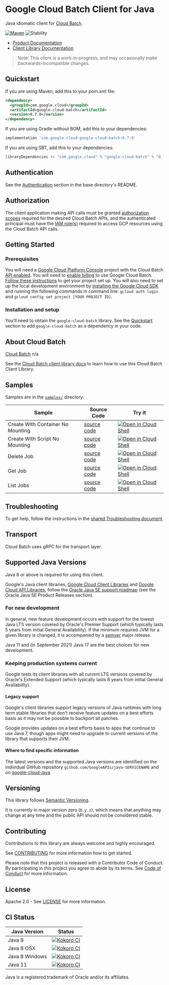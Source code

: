 # Google Cloud Batch Client for Java

Java idiomatic client for [Cloud Batch][product-docs].

[![Maven][maven-version-image]][maven-version-link]
![Stability][stability-image]

- [Product Documentation][product-docs]
- [Client Library Documentation][javadocs]

> Note: This client is a work-in-progress, and may occasionally
> make backwards-incompatible changes.


## Quickstart


If you are using Maven, add this to your pom.xml file:


```xml
<dependency>
  <groupId>com.google.cloud</groupId>
  <artifactId>google-cloud-batch</artifactId>
  <version>0.7.0</version>
</dependency>
```

If you are using Gradle without BOM, add this to your dependencies:

```Groovy
implementation 'com.google.cloud:google-cloud-batch:0.7.0'
```

If you are using SBT, add this to your dependencies:

```Scala
libraryDependencies += "com.google.cloud" % "google-cloud-batch" % "0.7.0"
```

## Authentication

See the [Authentication][authentication] section in the base directory's README.

## Authorization

The client application making API calls must be granted [authorization scopes][auth-scopes] required for the desired Cloud Batch APIs, and the authenticated principal must have the [IAM role(s)][predefined-iam-roles] required to access GCP resources using the Cloud Batch API calls.

## Getting Started

### Prerequisites

You will need a [Google Cloud Platform Console][developer-console] project with the Cloud Batch [API enabled][enable-api].
You will need to [enable billing][enable-billing] to use Google Cloud Batch.
[Follow these instructions][create-project] to get your project set up. You will also need to set up the local development environment by
[installing the Google Cloud SDK][cloud-sdk] and running the following commands in command line:
`gcloud auth login` and `gcloud config set project [YOUR PROJECT ID]`.

### Installation and setup

You'll need to obtain the `google-cloud-batch` library.  See the [Quickstart](#quickstart) section
to add `google-cloud-batch` as a dependency in your code.

## About Cloud Batch


[Cloud Batch][product-docs] n/a

See the [Cloud Batch client library docs][javadocs] to learn how to
use this Cloud Batch Client Library.





## Samples

Samples are in the [`samples/`](https://github.com/googleapis/java-batch/tree/main/samples) directory.

| Sample                      | Source Code                       | Try it |
| --------------------------- | --------------------------------- | ------ |
| Create With Container No Mounting | [source code](https://github.com/googleapis/java-batch/blob/main/samples/snippets/src/main/java/CreateWithContainerNoMounting.java) | [![Open in Cloud Shell][shell_img]](https://console.cloud.google.com/cloudshell/open?git_repo=https://github.com/googleapis/java-batch&page=editor&open_in_editor=samples/snippets/src/main/java/CreateWithContainerNoMounting.java) |
| Create With Script No Mounting | [source code](https://github.com/googleapis/java-batch/blob/main/samples/snippets/src/main/java/CreateWithScriptNoMounting.java) | [![Open in Cloud Shell][shell_img]](https://console.cloud.google.com/cloudshell/open?git_repo=https://github.com/googleapis/java-batch&page=editor&open_in_editor=samples/snippets/src/main/java/CreateWithScriptNoMounting.java) |
| Delete Job | [source code](https://github.com/googleapis/java-batch/blob/main/samples/snippets/src/main/java/DeleteJob.java) | [![Open in Cloud Shell][shell_img]](https://console.cloud.google.com/cloudshell/open?git_repo=https://github.com/googleapis/java-batch&page=editor&open_in_editor=samples/snippets/src/main/java/DeleteJob.java) |
| Get Job | [source code](https://github.com/googleapis/java-batch/blob/main/samples/snippets/src/main/java/GetJob.java) | [![Open in Cloud Shell][shell_img]](https://console.cloud.google.com/cloudshell/open?git_repo=https://github.com/googleapis/java-batch&page=editor&open_in_editor=samples/snippets/src/main/java/GetJob.java) |
| List Jobs | [source code](https://github.com/googleapis/java-batch/blob/main/samples/snippets/src/main/java/ListJobs.java) | [![Open in Cloud Shell][shell_img]](https://console.cloud.google.com/cloudshell/open?git_repo=https://github.com/googleapis/java-batch&page=editor&open_in_editor=samples/snippets/src/main/java/ListJobs.java) |



## Troubleshooting

To get help, follow the instructions in the [shared Troubleshooting document][troubleshooting].

## Transport

Cloud Batch uses gRPC for the transport layer.

## Supported Java Versions

Java 8 or above is required for using this client.

Google's Java client libraries,
[Google Cloud Client Libraries][cloudlibs]
and
[Google Cloud API Libraries][apilibs],
follow the
[Oracle Java SE support roadmap][oracle]
(see the Oracle Java SE Product Releases section).

### For new development

In general, new feature development occurs with support for the lowest Java
LTS version covered by  Oracle's Premier Support (which typically lasts 5 years
from initial General Availability). If the minimum required JVM for a given
library is changed, it is accompanied by a [semver][semver] major release.

Java 11 and (in September 2021) Java 17 are the best choices for new
development.

### Keeping production systems current

Google tests its client libraries with all current LTS versions covered by
Oracle's Extended Support (which typically lasts 8 years from initial
General Availability).

#### Legacy support

Google's client libraries support legacy versions of Java runtimes with long
term stable libraries that don't receive feature updates on a best efforts basis
as it may not be possible to backport all patches.

Google provides updates on a best efforts basis to apps that continue to use
Java 7, though apps might need to upgrade to current versions of the library
that supports their JVM.

#### Where to find specific information

The latest versions and the supported Java versions are identified on
the individual GitHub repository `github.com/GoogleAPIs/java-SERVICENAME`
and on [google-cloud-java][g-c-j].

## Versioning


This library follows [Semantic Versioning](http://semver.org/).


It is currently in major version zero (``0.y.z``), which means that anything may change at any time
and the public API should not be considered stable.


## Contributing


Contributions to this library are always welcome and highly encouraged.

See [CONTRIBUTING][contributing] for more information how to get started.

Please note that this project is released with a Contributor Code of Conduct. By participating in
this project you agree to abide by its terms. See [Code of Conduct][code-of-conduct] for more
information.


## License

Apache 2.0 - See [LICENSE][license] for more information.

## CI Status

Java Version | Status
------------ | ------
Java 8 | [![Kokoro CI][kokoro-badge-image-2]][kokoro-badge-link-2]
Java 8 OSX | [![Kokoro CI][kokoro-badge-image-3]][kokoro-badge-link-3]
Java 8 Windows | [![Kokoro CI][kokoro-badge-image-4]][kokoro-badge-link-4]
Java 11 | [![Kokoro CI][kokoro-badge-image-5]][kokoro-badge-link-5]

Java is a registered trademark of Oracle and/or its affiliates.

[product-docs]: https://cloud.google.com/
[javadocs]: https://cloud.google.com/java/docs/reference/google-cloud-batch/latest/overview
[kokoro-badge-image-1]: http://storage.googleapis.com/cloud-devrel-public/java/badges/java-batch/java7.svg
[kokoro-badge-link-1]: http://storage.googleapis.com/cloud-devrel-public/java/badges/java-batch/java7.html
[kokoro-badge-image-2]: http://storage.googleapis.com/cloud-devrel-public/java/badges/java-batch/java8.svg
[kokoro-badge-link-2]: http://storage.googleapis.com/cloud-devrel-public/java/badges/java-batch/java8.html
[kokoro-badge-image-3]: http://storage.googleapis.com/cloud-devrel-public/java/badges/java-batch/java8-osx.svg
[kokoro-badge-link-3]: http://storage.googleapis.com/cloud-devrel-public/java/badges/java-batch/java8-osx.html
[kokoro-badge-image-4]: http://storage.googleapis.com/cloud-devrel-public/java/badges/java-batch/java8-win.svg
[kokoro-badge-link-4]: http://storage.googleapis.com/cloud-devrel-public/java/badges/java-batch/java8-win.html
[kokoro-badge-image-5]: http://storage.googleapis.com/cloud-devrel-public/java/badges/java-batch/java11.svg
[kokoro-badge-link-5]: http://storage.googleapis.com/cloud-devrel-public/java/badges/java-batch/java11.html
[stability-image]: https://img.shields.io/badge/stability-preview-yellow
[maven-version-image]: https://img.shields.io/maven-central/v/com.google.cloud/google-cloud-batch.svg
[maven-version-link]: https://search.maven.org/search?q=g:com.google.cloud%20AND%20a:google-cloud-batch&core=gav
[authentication]: https://github.com/googleapis/google-cloud-java#authentication
[auth-scopes]: https://developers.google.com/identity/protocols/oauth2/scopes
[predefined-iam-roles]: https://cloud.google.com/iam/docs/understanding-roles#predefined_roles
[iam-policy]: https://cloud.google.com/iam/docs/overview#cloud-iam-policy
[developer-console]: https://console.developers.google.com/
[create-project]: https://cloud.google.com/resource-manager/docs/creating-managing-projects
[cloud-sdk]: https://cloud.google.com/sdk/
[troubleshooting]: https://github.com/googleapis/google-cloud-common/blob/main/troubleshooting/readme.md#troubleshooting
[contributing]: https://github.com/googleapis/java-batch/blob/main/CONTRIBUTING.md
[code-of-conduct]: https://github.com/googleapis/java-batch/blob/main/CODE_OF_CONDUCT.md#contributor-code-of-conduct
[license]: https://github.com/googleapis/java-batch/blob/main/LICENSE
[enable-billing]: https://cloud.google.com/apis/docs/getting-started#enabling_billing
[enable-api]: https://console.cloud.google.com/flows/enableapi?apiid=batch.googleapis.com
[libraries-bom]: https://github.com/GoogleCloudPlatform/cloud-opensource-java/wiki/The-Google-Cloud-Platform-Libraries-BOM
[shell_img]: https://gstatic.com/cloudssh/images/open-btn.png

[semver]: https://semver.org/
[cloudlibs]: https://cloud.google.com/apis/docs/client-libraries-explained
[apilibs]: https://cloud.google.com/apis/docs/client-libraries-explained#google_api_client_libraries
[oracle]: https://www.oracle.com/java/technologies/java-se-support-roadmap.html
[g-c-j]: http://github.com/googleapis/google-cloud-java
